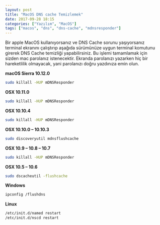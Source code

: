 ```yaml
---
layout: post
title: "MacOS DNS cache Temizlemek"
date: 2017-09-28 18:15
categories: ["Yazılım", "MacOS"]
tags: ["macos", "dns", "dns-cache", "mdnsresponder"]
---
```


Bir apple MacOS kullanıyorsanız ve DNS Cache sorunu yaşıyorsanız terminal ekranını çalıştırıp aşağıda sürümünüze uygun terminal komutunu girerek DNS Cache temizliği yapabilirsiniz. Bu işlemi tamamlamak için sizden mac parolanız istenecektir. Ekranda parolanızı yazarken hiç bir hareketlilik olmayacak, yani parolanızı doğru yazdınıza emin olun.

**macOS Sierra 10.12.0**
```bash
sudo killall -HUP mDNSResponder
```

**OSX 10.11.0**
```bash
sudo killall -HUP mDNSResponder
```

**OSX 10.10.4**
```bash
sudo killall -HUP mDNSResponder
```

**OSX 10.10.0 – 10.10.3**
```bash
sudo discoveryutil mdnsflushcache
```

**OSX 10.9 – 10.8 – 10.7**
```bash
sudo killall -HUP mDNSResponder
```

**OSX 10.5 – 10.6**
```bash
sudo dscacheutil -flushcache
```

**Windows**
```bash
ipconfig /flushdns
```

**Linux**
```bash
/etc/init.d/named restart
/etc/init.d/nscd restart
```